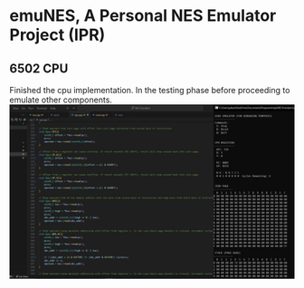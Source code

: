 # emuNES, A Personal NES Emulator Project (IPR)
## 6502 CPU
Finished the cpu implementation. In the testing phase before proceeding to emulate other components.
![preview](./imgs/preview.JPG)
